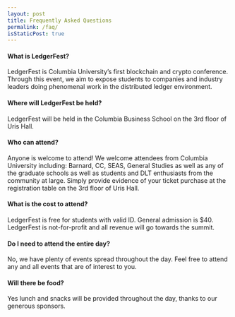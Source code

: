 ```yaml
---
layout: post
title: Frequently Asked Questions
permalink: /faq/
isStaticPost: true
---
```

#### What is LedgerFest?

LedgerFest is Columbia University’s first blockchain and crypto conference. Through this event, we aim to expose students to companies and industry leaders doing phenomenal work in the distributed ledger environment.

#### Where will LedgerFest be held?

LedgerFest will be held in the Columbia Business School on the 3rd floor of Uris Hall.

#### Who can attend?

Anyone is welcome to attend! We welcome attendees from Columbia University including: Barnard, CC, SEAS, General Studies as well as any of the graduate schools as well as students and DLT enthusiasts from the community at large. Simply provide evidence of your ticket purchase at the registration table on the 3rd floor of Uris Hall.

#### What is the cost to attend?

LedgerFest is free for students with valid ID. General admission is $40. LedgerFest is not-for-profit and all revenue will go towards the summit.

#### Do I need to attend the entire day?

No, we have plenty of events spread throughout the day. Feel free to attend any and all events that are of interest to you.

#### Will there be food?

Yes lunch and snacks will be provided throughout the day, thanks to our generous sponsors.
